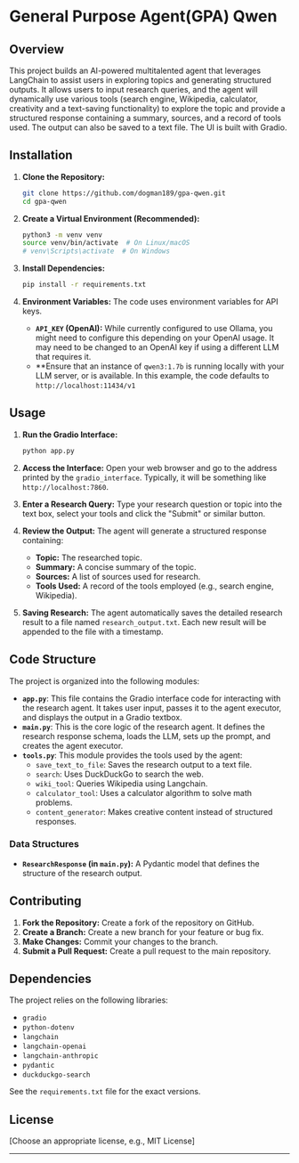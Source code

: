 # General Purpose Agent(GPA) Qwen

## Overview

This project builds an AI-powered multitalented agent that leverages LangChain to assist users in exploring topics and generating structured  outputs. It allows users to input research queries, and the agent will dynamically use various tools (search engine, Wikipedia, calculator, creativity and a text-saving functionality) to explore the topic and provide a structured response containing a summary, sources, and a record of tools used.  The output can also be saved to a text file.  The UI is built with Gradio.

## Installation

1.  **Clone the Repository:**
    ```bash
    git clone https://github.com/dogman189/gpa-qwen.git
    cd gpa-qwen
    ```

2.  **Create a Virtual Environment (Recommended):**
    ```bash
    python3 -m venv venv
    source venv/bin/activate  # On Linux/macOS
    # venv\Scripts\activate  # On Windows
    ```

3. **Install Dependencies:**
    ```bash
    pip install -r requirements.txt
    ```

4. **Environment Variables:**  The code uses environment variables for API keys.

   *   **`API_KEY` (OpenAI):**  While currently configured to use Ollama, you might need to configure this depending on your OpenAI usage.  It may need to be changed to an OpenAI key if using a different LLM that requires it.
    *   **Ensure that an instance of `qwen3:1.7b` is running locally with your LLM server, or is available.  In this example, the code defaults to `http://localhost:11434/v1`

## Usage

1.  **Run the Gradio Interface:**
    ```bash
    python app.py
    ```

2.  **Access the Interface:**  Open your web browser and go to the address printed by the `gradio_interface`.  Typically, it will be something like `http://localhost:7860`.

3.  **Enter a Research Query:**  Type your research question or topic into the text box, select your tools and click the "Submit" or similar button.

4.  **Review the Output:** The agent will generate a structured response containing:
    *   **Topic:**  The researched topic.
    *   **Summary:** A concise summary of the topic.
    *   **Sources:** A list of sources used for research.
    *   **Tools Used:** A record of the tools employed (e.g., search engine, Wikipedia).

5. **Saving Research:**  The agent automatically saves the detailed research result to a file named `research_output.txt`. Each new result will be appended to the file with a timestamp.

## Code Structure

The project is organized into the following modules:

*   **`app.py`**: This file contains the Gradio interface code for interacting with the research agent. It takes user input, passes it to the agent executor, and displays the output in a Gradio textbox.
*   **`main.py`**:  This is the core logic of the research agent. It defines the research response schema, loads the LLM, sets up the prompt, and creates the agent executor.
*   **`tools.py`**:  This module provides the tools used by the agent:
    *   `save_text_to_file`: Saves the research output to a text file.
    *   `search`:  Uses DuckDuckGo to search the web.
    *   `wiki_tool`: Queries Wikipedia using Langchain.
    *   `calculator_tool`: Uses a calculator algorithm to solve math problems.
    *   `content_generator`: Makes creative content instead of structured responses.

### Data Structures

*   **`ResearchResponse` (in `main.py`):** A Pydantic model that defines the structure of the research output.

## Contributing

1.  **Fork the Repository:**  Create a fork of the repository on GitHub.
2.  **Create a Branch:**  Create a new branch for your feature or bug fix.
3.  **Make Changes:**  Commit your changes to the branch.
4.  **Submit a Pull Request:**  Create a pull request to the main repository.

## Dependencies

The project relies on the following libraries:

*   `gradio`
*   `python-dotenv`
*   `langchain`
*   `langchain-openai`
*    `langchain-anthropic`
*   `pydantic`
*   `duckduckgo-search`

See the `requirements.txt` file for the exact versions.

## License

[Choose an appropriate license, e.g., MIT License]

---
